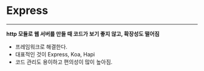 # Express

---

**http 모듈로 웹 서버를 만들 때 코드가 보기 좋지 않고, 확장성도 떨어짐**
- 프레임워크로 해결한다.
- 대표적인 것이 Express, Koa, Hapi
- 코드 관리도 용이하고 편의성이 많이 높아짐.